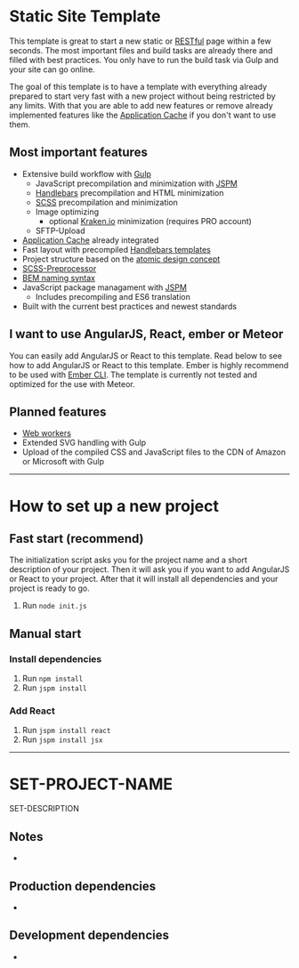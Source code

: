 Static Site Template
===
This template is great to start a new static or [RESTful](http://en.wikipedia.org/wiki/Representational_state_transfer) page within a few seconds. The most important files and build tasks are already there and filled with best practices. You only have to run the build task via Gulp and your site can go online.

The goal of this template is to have a template with everything already prepared to start very fast with a new project without being restricted by any limits. With that you are able to add new features or remove already implemented features like the [Application Cache](http://www.html5rocks.com/en/tutorials/appcache/beginner/) if you don't want to use them.

Most important features
---
* Extensive build workflow with [Gulp](http://gulpjs.com/)
    + JavaScript precompilation and minimization with [JSPM](http://jspm.io/)
    + [Handlebars](http://handlebarsjs.com/) precompilation and HTML minimization
    + [SCSS](http://sass-lang.com/) precompilation and minimization
    + Image optimizing
        - optional [Kraken.io](https://kraken.io/) minimization (requires PRO account)
    + SFTP-Upload
* [Application Cache](http://www.html5rocks.com/en/tutorials/appcache/beginner/) already integrated
* Fast layout with precompiled [Handlebars templates](http://handlebarsjs.com/)
* Project structure based on the [atomic design concept](http://patternlab.io/)
* [SCSS-Preprocessor](http://sass-lang.com/)
* [BEM naming syntax](http://csswizardry.com/2013/01/mindbemding-getting-your-head-round-bem-syntax/)
* JavaScript package managament with [JSPM](http://jspm.io/)
    + Includes precompiling and ES6 translation
* Built with the current best practices and newest standards

I want to use AngularJS, React, ember or Meteor
---
You can easily add AngularJS or React to this template. Read below to see how to add AngularJS or React to this template. Ember is highly recommend to be used with [Ember CLI](http://www.ember-cli.com/). The template is currently not tested and optimized for the use with Meteor.

Planned features
---
* [Web workers](http://www.html5rocks.com/en/tutorials/workers/basics/)
* Extended SVG handling with Gulp
* Upload of the compiled CSS and JavaScript files to the CDN of Amazon or Microsoft with Gulp

---

How to set up a new project
===

Fast start (recommend)
---
The initialization script asks you for the project name and a short description of your project. Then it will ask you if you want to add AngularJS or React to your project. After that it will install all dependencies and your project is ready to go.

1. Run `node init.js`

Manual start
---

### Install dependencies
1. Run `npm install`
1. Run `jspm install`

### Add React
1. Run `jspm install react`
1. Run `jspm install jsx`

---

SET-PROJECT-NAME
===
SET-DESCRIPTION

Notes
---
*

Production dependencies
---
*

Development dependencies
---
*
